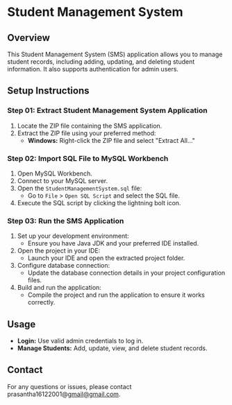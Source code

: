 # Student Management System

## Overview
This Student Management System (SMS) application allows you to manage student records, including adding, updating, and deleting student information. It also supports authentication for admin users.

## Setup Instructions

### Step 01: Extract Student Management System Application
1. Locate the ZIP file containing the SMS application.
2. Extract the ZIP file using your preferred method:
   - **Windows:** Right-click the ZIP file and select "Extract All..."


### Step 02: Import SQL File to MySQL Workbench
1. Open MySQL Workbench.
2. Connect to your MySQL server.
3. Open the `StudentManagementSystem.sql` file:
   - Go to `File` > `Open SQL Script` and select the SQL file.
4. Execute the SQL script by clicking the lightning bolt icon.

### Step 03: Run the SMS Application
1. Set up your development environment:
   - Ensure you have Java JDK and your preferred IDE installed.
2. Open the project in your IDE:
   - Launch your IDE and open the extracted project folder.
3. Configure database connection:
   - Update the database connection details in your project configuration files.
4. Build and run the application:
   - Compile the project and run the application to ensure it works correctly.

## Usage
- **Login:** Use valid admin credentials to log in.
- **Manage Students:** Add, update, view, and delete student records.

## Contact
For any questions or issues, please contact prasantha16122001@gmail@gmail.com.
